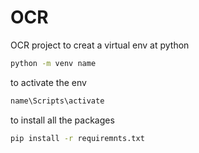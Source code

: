 # OCR
OCR project
to creat a virtual env at python 
```bash
python -m venv name
```
to activate the env 
```bash
name\Scripts\activate
```
to install all the packages 
```bash
pip install -r requiremnts.txt
```
